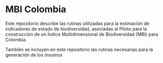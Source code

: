 MBI Colombia
================

Este repositorio describe las rutinas utilizadas para la estimación de
indicadores de estado de biodiversidad, asociadas al Piloto para la
construcción de un Índice Multidimensional de Biodiversidad (MBI) para
Colombia.

También se incluyen en este repositorio las rutinas necesarias para la generación de los insumos
